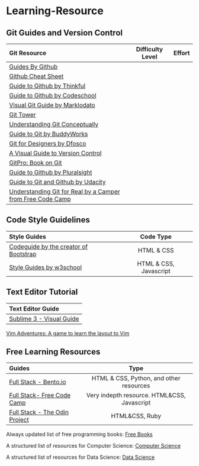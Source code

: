 # Learning-Resource

## Git Guides and Version Control

Git Resource | Difficulty Level | Effort
:-- | :--: | :--:
[Guides By Github](https://guides.github.com/)||
[Github Cheat Sheet](https://github.com/tiimgreen/github-cheat-sheet)||
[Guide to Github by Thinkful](https://www.thinkful.com/learn/github-pull-request-tutorial/)||
[Guide to Github by Codeschool](https://www.codeschool.com/learn/git)||
[Visual Git Guide by Marklodato](http://marklodato.github.io/visual-git-guide/index-en.html)||
[Git Tower](https://www.git-tower.com/learn/)||
[Understanding Git Conceptually](https://www.sbf5.com/~cduan/technical/git/)||
[Guide to Git by BuddyWorks](https://buddy.works/guides/first-steps-with-git)||
[Git for Designers by Dfosco](https://medium.com/@dfosco/git-for-designers-856c434716e#.qoip0bfdd)||
[A Visual Guide to Version Control](https://betterexplained.com/articles/a-visual-guide-to-version-control/)||
[GitPro: Book on Git](https://git-scm.com/book/en/v2)||
[Guide to Github by Pluralsight](https://www.pluralsight.com/blog/software-development/github-tutorial)||
[Guide to Git and Github by Udacity](https://www.udacity.com/course/how-to-use-git-and-github--ud775)||
[Understanding Git for Real by a Camper from Free Code Camp](https://medium.freecodecamp.com/understanding-git-for-real-by-exploring-the-git-directory-1e079c15b807#.4e8j8qsvs)||

## Code Style Guidelines 

Style Guides | Code Type
:-- | :--: |
[Codeguide by the creator of Bootstrap](http://codeguide.co/)|HTML & CSS
[Style Guides by w3school](https://www.w3schools.com/default.asp)|HTML & CSS, Javascript

## Text Editor Tutorial 

Text Editor Guide | 
:-- | 
[Sublime 3 - Visual Guide](https://scotch.io/bar-talk/the-complete-visual-guide-to-sublime-text-3-getting-started-and-keyboard-shortcuts)|
[Vim Adventures: A game to learn the layout to Vim](https://vim-adventures.com/)

## Free Learning Resources

Guides | Type
:-- | :--: |
[Full Stack - Bento.io](https://bento.io/)|HTML & CSS, Python, and other resources
[Full Stack- Free Code Camp](https://www.freecodecamp.com/)|Very indepth resource. HTML&CSS, Javascript 
[Full Stack - The Odin Project](http://www.theodinproject.com/)| HTML&CSS, Ruby

Always updated list of free programming books: [Free Books](https://github.com/vhf/free-programming-books/blob/master/free-programming-books.md#pyramid)

A structured list of resources for Computer Science: [Computer Science](https://github.com/open-source-society/computer-science) 

A structured list of resources for Data Science: [Data Science](https://github.com/open-source-society/data-science)
